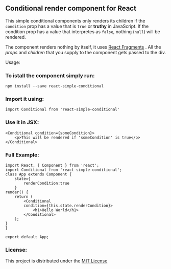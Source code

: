 ## Conditional render component for React
This simple conditional components only renders its children if the `condition` prop has a value that is `true` or **truthy** in JavaScript. If the condition prop has a value that interpretes as `false`, nothing (`null`) will be rendered.

The component renders nothing by itself, it uses [React Fragments](https://reactjs.org/docs/fragments.html) . All the *props* and *children* that you supply to the component gets passed to the div. 

Usage: 

### To istall the component simply run: 

    npm install --save react-simple-conditional

### Import it using:

    import Conditional from 'react-simple-conditional'

### Use it in JSX:

    <Conditional condition={someCondition}>
        <p>This will be rendered if 'someCondition' is true</p>
    </Conditional>

### Full Example: 

    import React, { Component } from 'react';
    import Conditional from 'react-simple-conditional';
    class App extends Component {
        state={
            renderCondition:true
        }
    render() {
        return (
            <Conditional 
            condition={this.state.renderCondition}>
                <h1>Hello World</h1>
            </Conditional>
        );
    }
    }

    export default App;

### License:

This project is distributed under the [MIT License](https://opensource.org/licenses/MIT)